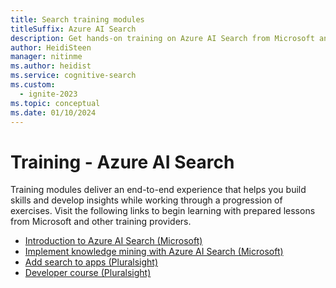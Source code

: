 ```yaml
---
title: Search training modules
titleSuffix: Azure AI Search
description: Get hands-on training on Azure AI Search from Microsoft and other third-party training providers.
author: HeidiSteen
manager: nitinme
ms.author: heidist
ms.service: cognitive-search
ms.custom:
  - ignite-2023
ms.topic: conceptual
ms.date: 01/10/2024
---
```


# Training - Azure AI Search

Training modules deliver an end-to-end experience that helps you build skills and develop insights while working through a progression of exercises. Visit the following links to begin learning with prepared lessons from Microsoft and other training providers.

+ [Introduction to Azure AI Search (Microsoft)](/training/modules/intro-to-azure-search/)
+ [Implement knowledge mining with Azure AI Search (Microsoft)](/training/paths/implement-knowledge-mining-azure-cognitive-search/)
+ [Add search to apps (Pluralsight)](https://www.pluralsight.com/courses/azure-adding-search-abilities-apps)
+ [Developer course (Pluralsight)](https://www.pluralsight.com/courses/microsoft-azure-textual-content-search-enabling) 
